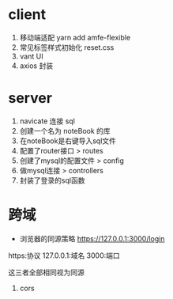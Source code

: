 # client
1. 移动端适配  yarn add amfe-flexible
2. 常见标签样式初始化  reset.css
3. vant UI
4. axios 封装

# server
1. navicate 连接 sql
2. 创建一个名为 noteBook 的库
3. 在noteBook是右键导入sql文件
4. 配置了router接口 > routes
5. 创建了mysql的配置文件 > config
6. 做mysql连接 > controllers
7. 封装了登录的sql函数


# 跨域
- 浏览器的同源策略
https://127.0.0.1:3000/login

https:协议
127.0.0.1:域名
3000:端口

这三者全部相同视为同源

1. cors 
